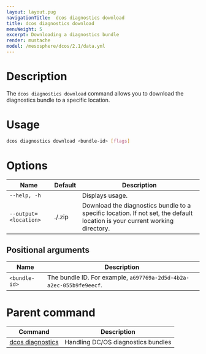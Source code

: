```yaml
---
layout: layout.pug
navigationTitle:  dcos diagnostics download
title: dcos diagnostics download
menuWeight: 5
excerpt: Downloading a diagnostics bundle
render: mustache
model: /mesosphere/dcos/2.1/data.yml
---
```




# Description
The `dcos diagnostics download` command allows you to download the diagnostics bundle to a specific location.

# Usage

```bash
dcos diagnostics download <bundle-id> [flags]
```

# Options

| Name | Default | Description |
|---------|-------------|-------------|
| `--help, -h`   |   |  Displays usage. |
| `--output=<location>`   |  ./<bundle-id>.zip |  Download the diagnostics bundle to a specific location. If not set, the default location is your current working directory. |

## Positional arguments

| Name |  Description |
|---------|-------------|
| `<bundle-id>`   |  The bundle ID. For example, `a697769a-2d5d-4b2a-a2ec-055b9fe9eecf`. |

# Parent command

| Command | Description |
|---------|-------------|
| [dcos diagnostics](/mesosphere/dcos/2.1/cli/command-reference/dcos-diagnostics/) | Handling DC/OS diagnostics bundles |

